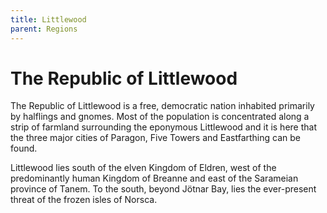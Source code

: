 ```yaml
---
title: Littlewood
parent: Regions
---
```


# The Republic of Littlewood
The Republic of Littlewood is a free, democratic nation inhabited primarily by halflings and gnomes. Most of the population is concentrated along a strip of farmland surrounding the eponymous Littlewood and it is here that the three major cities of Paragon, Five Towers and Eastfarthing can be found.

Littlewood lies south of the elven Kingdom of Eldren, west of the predominantly human Kingdom of Breanne and east of the Sarameian province of Tanem. To the south, beyond Jötnar Bay, lies the ever-present threat of the frozen isles of Norsca.